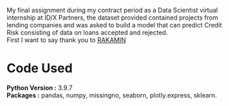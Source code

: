 My final assignment during my contract period as a Data Scientist virtual internship at ID/X Partners, the dataset provided contained projects from lending companies and was asked to build a model that can predict Credit Risk consisting of data on loans accepted and rejected.
<br>
First I want to say thank you to [RAKAMIN](https://www.rakamin.com/virtual-internship-experience)
# Code Used
**Python Version :** 3.9.7
<br>
**Packages :** pandas, numpy, missingno, seaborn, plotly.express, sklearn.
